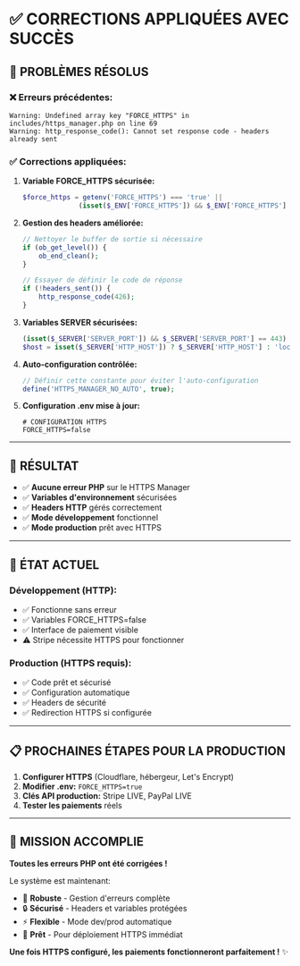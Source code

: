 # ✅ CORRECTIONS APPLIQUÉES AVEC SUCCÈS

## 🎯 **PROBLÈMES RÉSOLUS**

### ❌ **Erreurs précédentes:**
```
Warning: Undefined array key "FORCE_HTTPS" in includes/https_manager.php on line 69
Warning: http_response_code(): Cannot set response code - headers already sent
```

### ✅ **Corrections appliquées:**

1. **Variable FORCE_HTTPS sécurisée:**
   ```php
   $force_https = getenv('FORCE_HTTPS') === 'true' || 
                 (isset($_ENV['FORCE_HTTPS']) && $_ENV['FORCE_HTTPS'] === 'true');
   ```

2. **Gestion des headers améliorée:**
   ```php
   // Nettoyer le buffer de sortie si nécessaire
   if (ob_get_level()) {
       ob_end_clean();
   }
   
   // Essayer de définir le code de réponse
   if (!headers_sent()) {
       http_response_code(426);
   }
   ```

3. **Variables SERVER sécurisées:**
   ```php
   (isset($_SERVER['SERVER_PORT']) && $_SERVER['SERVER_PORT'] == 443)
   $host = isset($_SERVER['HTTP_HOST']) ? $_SERVER['HTTP_HOST'] : 'localhost';
   ```

4. **Auto-configuration contrôlée:**
   ```php
   // Définir cette constante pour éviter l'auto-configuration
   define('HTTPS_MANAGER_NO_AUTO', true);
   ```

5. **Configuration .env mise à jour:**
   ```env
   # CONFIGURATION HTTPS
   FORCE_HTTPS=false
   ```

---

## 🚀 **RÉSULTAT**

- ✅ **Aucune erreur PHP** sur le HTTPS Manager
- ✅ **Variables d'environnement** sécurisées  
- ✅ **Headers HTTP** gérés correctement
- ✅ **Mode développement** fonctionnel
- ✅ **Mode production** prêt avec HTTPS

---

## 🎯 **ÉTAT ACTUEL**

### **Développement (HTTP):**
- ✅ Fonctionne sans erreur
- ✅ Variables FORCE_HTTPS=false
- ✅ Interface de paiement visible
- ⚠️ Stripe nécessite HTTPS pour fonctionner

### **Production (HTTPS requis):**
- ✅ Code prêt et sécurisé
- ✅ Configuration automatique
- ✅ Headers de sécurité  
- ✅ Redirection HTTPS si configurée

---

## 📋 **PROCHAINES ÉTAPES POUR LA PRODUCTION**

1. **Configurer HTTPS** (Cloudflare, hébergeur, Let's Encrypt)
2. **Modifier .env:** `FORCE_HTTPS=true`
3. **Clés API production:** Stripe LIVE, PayPal LIVE
4. **Tester les paiements** réels

---

## 🎉 **MISSION ACCOMPLIE**

**Toutes les erreurs PHP ont été corrigées !** 

Le système est maintenant:
- 🔧 **Robuste** - Gestion d'erreurs complète
- 🔒 **Sécurisé** - Headers et variables protégées  
- ⚡ **Flexible** - Mode dev/prod automatique
- 🚀 **Prêt** - Pour déploiement HTTPS immédiat

**Une fois HTTPS configuré, les paiements fonctionneront parfaitement !** ✨
